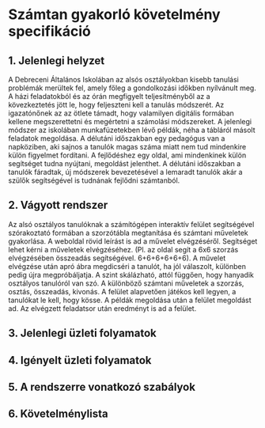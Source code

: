 # Számtan gyakorló követelmény specifikáció

## 1. Jelenlegi helyzet
A Debreceni Általános Iskolában az alsós osztályokban kisebb tanulási problémák merültek fel, amely főleg a gondolkozási időkben nyílvánult meg.     A házi feladatokból és az órán megfigyelt teljesítményből az a kövezkeztetés jött le, hogy feljeszteni kell a tanulás módszerét.
Az igazatónőnek az az ötlete támadt, hogy valamilyen digitális formában kellene megszerettetni és megértetni a számolási módszereket.
A jelenlegi módszer az iskolában munkafüzetekben lévő példák, néha a tábláról másolt feladatok megoldása.
A délutáni időszakban egy pedagógus van a napköziben, aki sajnos a tanulók magas száma miatt nem tud mindenkire külön figyelmet fordítani.
A fejlődéshez egy oldal, ami mindenkinek külön segítséget tudna nyújtani, megoldást jelenthet.
A délutáni időszakban a tanulók fáradtak, új módszerek bevezetésével a lemaradt tanulók akár a szülők segítségével is tudnának fejlődni számtanból.
## 2. Vágyott rendszer
Az alsó osztályos tanulóknak a számítógépen interaktív felület segítségével szórakoztató formában a szorzótábla megtanítása és számtani műveletek gyakorlása.
A weboldal rövid leírást is ad a művelet elvégzéséről.
Segítséget lehet kérni a műveletek elvégzéséhez. (Pl. az oldal segít a 6x6 szorzás elvégzésében összeadás segítségével. 6+6+6+6+6+6).
A művelet elvégzése után apró ábra megdicséri a tanulót, ha jól válaszolt, különben pedig újra megpróbáljatja.
A szint skálázható, attól függően, hogy hanyadik osztályos tanulóról van szó.
A különböző számtani műveletek a szorzás, osztás, összeadás, kivonás.
A felület alapvetően játékos kell legyen, a tanulókat le kell, hogy kösse.
A példák megoldása után a felület megoldást ad.
Az elvégzett feladatsor után eredményt is ad a felület.

## 3. Jelenlegi üzleti folyamatok

## 4. Igényelt üzleti folyamatok

## 5. A rendszerre vonatkozó szabályok

## 6. Követelménylista

